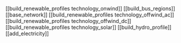 [[build_renewable_profiles technology_onwind]]
[[build_bus_regions]]
[[base_network]]
[[build_renewable_profiles technology_offwind_ac]]
[[build_renewable_profiles technology_offwind_dc]]
[[build_renewable_profiles technology_solar]]
[[build_hydro_profile]]
[[add_electricity]]
